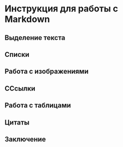 # Инструкция для работы с Markdown

## Выделение текста

## Списки

## Работа с изображениями

## CСсылки

## Работа с таблицами

## Цитаты

## Заключение